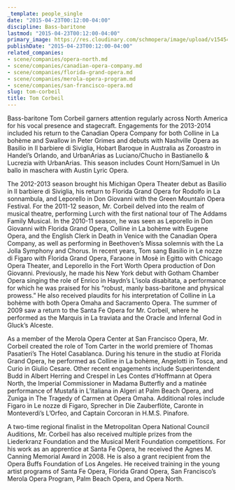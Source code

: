 ```yaml
---
_template: people_single
date: "2015-04-23T00:12:00-04:00"
discipline: Bass-baritone
lastmod: "2015-04-23T00:12:00-04:00"
primary_image: https://res.cloudinary.com/schmopera/image/upload/v1545409169/media/webhook-uploads/1429762290001/Corbeil.jpg.jpg
publishDate: "2015-04-23T00:12:00-04:00"
related_companies:
- scene/companies/opera-north.md
- scene/companies/canadian-opera-company.md
- scene/companies/florida-grand-opera.md
- scene/companies/merola-opera-program.md
- scene/companies/san-francisco-opera.md
slug: tom-corbeil
title: Tom Corbeil
---
```


Bass-baritone Tom Corbeil garners attention regularly across North America for his vocal presence and stagecraft.  Engagements for the 2013-2014 included his return to the Canadian Opera Company for both Colline in La bohème and Swallow in Peter Grimes and debuts with Nashville Opera as Basilio in Il barbiere di Siviglia, Hobart Baroque in Australia as Zoroastro in Handel’s Orlando, and UrbanArias as Luciano/Chucho in Bastianello & Lucrezia with UrbanArias. This season includes Count Horn/Samuel in Un ballo in maschera with Austin Lyric Opera.

The 2012-2013 season brought his Michigan Opera Theater debut as Basilio in Il barbiere di Siviglia, his return to Florida Grand Opera for Rodolfo in La sonnambula, and Leporello in Don Giovanni with the Green Mountain Opera Festival.  For the 2011-12 season, Mr. Corbeil delved into the realm of musical theatre, performing Lurch with the first national tour of The Addams Family Musical.  In the 2010-11 season, he was seen as Leporello in Don Giovanni with Florida Grand Opera, Colline in La bohème with Eugene Opera, and the English Clerk in Death in Venice with the Canadian Opera Company, as well as performing in Beethoven’s Missa solemnis with the La Jolla Symphony and Chorus.  In recent years, Tom sang Basilio in Le nozze di Figaro with Florida Grand Opera, Faraone in Mosè in Egitto with Chicago Opera Theater, and Leporello in the Fort Worth Opera production of Don Giovanni. Previously, he made his New York debut with Gotham Chamber Opera singing the role of Enrico in Haydn’s L’isola disabitata, a performance for which he was praised for his “robust, manly bass-baritone and physical prowess.” He also received plaudits for his interpretation of Colline in La bohème with both Opera Omaha and Sacramento Opera. The summer of 2009 saw a return to the Santa Fe Opera for Mr. Corbeil, where he performed as the Marquis in La traviata and the Oracle and Infernal God in Gluck’s Alceste.

As a member of the Merola Opera Center at San Francisco Opera, Mr. Corbeil created the role of Tom Carter in the world premiere of Thomas Pasatieri’s The Hotel Casablanca.  During his tenure in the studio at Florida Grand Opera, he performed as Colline in La bohème, Angelotti in Tosca, and Curio in Giulio Cesare.  Other recent engagements include Superintendent Budd in Albert Herring and Crespel in Les Contes d’Hoffmann at Opera North, the Imperial Commissioner in Madama Butterfly and a matinée performance of Mustafá in L’italiana in Algeri at Palm Beach Opera, and Zuniga in The Tragedy of Carmen at Opera Omaha.  Additional roles include Figaro in Le nozze di Figaro, Sprecher in Die Zauberflöte, Caronte in Monteverdi’s L’Orfeo, and Captain Corcoran in H.M.S. Pinafore.

A two-time regional finalist in the Metropolitan Opera National Council Auditions, Mr. Corbeil has also received multiple prizes from the Liederkranz Foundation and the Musical Merit Foundation competitions. For his work as an apprentice at Santa Fe Opera, he received the Agnes M. Canning Memorial Award in 2008. He is also a grant recipient from the Opera Buffs Foundation of Los Angeles.  He received training in the young artist programs of Santa Fe Opera, Florida Grand Opera, San Francisco’s Merola Opera Program, Palm Beach Opera, and Opera North.
